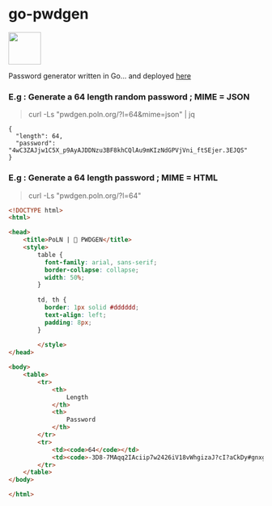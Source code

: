 # go-pwdgen
<img src="https://go.dev/blog/go-brand/Go-Logo/SVG/Go-Logo_Blue.svg" width="64" height="64">

Password generator written in Go... and deployed [here](http://pwdgen.poln.org)

### E.g : Generate a 64 length random password ; MIME = JSON
> curl -Ls "pwdgen.poln.org/?l=64&mime=json" | jq

```
{
  "length": 64,
  "password": "4wC3ZAJjw1C5X_p9AyAJDDNzu3BF8khCQlAu9mKIzNdGPVjVni_ftSEjer.3EJQS"
}
```

### E.g : Generate a 64 length password ; MIME = HTML
> curl -Ls "pwdgen.poln.org/?l=64"

``` HTML
<!DOCTYPE html>
<html>

<head>
    <title>PoLN | 🔑 PWDGEN</title>
    <style>
        table {
          font-family: arial, sans-serif;
          border-collapse: collapse;
          width: 50%;
        }
        
        td, th {
          border: 1px solid #dddddd;
          text-align: left;
          padding: 8px;
        }
        
        </style>
</head>

<body>
    <table>
        <tr>
            <th>
                Length
            </th>
            <th>
                Password
            </th>
        </tr>
        <tr>
            <td><code>64</code></td>
            <td><code>-3D8-7MAqq2IAciip7w2426iV18vWhgizaJ?cI?aCkDy#gnxgeAvJ7rGkveccI!I</code></td>
        </tr>
    </table>
</body>

</html>
```